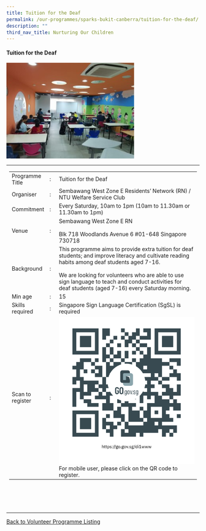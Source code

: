```yaml
---
title: Tuition for the Deaf
permalink: /our-programmes/sparks-bukit-canberra/tuition-for-the-deaf/
description: ""
third_nav_title: Nurturing Our Children
---
```

#### Tuition for the Deaf

<img style="width=350px;height:250px;" src="/images/SPARKS@Bukit%20Canberra/tuition%20for%20the%20deaf.jpg">
<table width="100%" border="0">
	<tbody><tr>
							<td width="60%">
			<table width="100%" border="0">
				<tbody><tr>
					<td width="20%">
						Programme Title
					</td>
					<td width="5%">
						:
					</td>
					<td>
						Tuition for the Deaf 
					</td>
				</tr>
					<tr><td width="20%">
						Organiser
					</td>
					<td width="5%">
						:
					</td>
					<td>
						  Sembawang West Zone E Residents’ Network (RN) / NTU Welfare Service Club
					</td>
				</tr>
				<tr>
					<td width="20%">
						Commitment
					</td>
					<td width="5%">
						:
					</td>
					<td width="75%">
						  Every Saturday, 10am to 1pm (10am to 11.30am or 11.30am to 1pm)
					</td>
				</tr>
				<tr>
					<td width="20%">
					 Venue
					</td>
					<td width="5%">
						:
					</td>
					<td width="75%">
					  Sembawang West Zone E RN<br><br>
Blk 718 Woodlands Avenue 6 #01-648 Singapore 730718
					</td>
				</tr>
				<tr>
					<td width="20%">
						Background
					</td>
					<td width="5%">
						:
					</td>
					<td width="75%">
						 This programme aims to provide extra tuition for deaf students; and improve literacy and cultivate reading habits among deaf students aged 7-16.<br><br>						
We are looking for volunteers who are able to use sign language to teach and conduct activities for deaf students (aged 7-16) every Saturday morning. 
					</td>
				</tr>
				<tr>
					<td width="20%">
						Min age
					</td>
					<td width="5%">
						:
					</td>
					<td width="75%">
						15
					</td>
				</tr>
		<tr>
					<td width="20%">
						Skills required
					</td>
					<td width="5%">
						:
					</td>
					<td>
						  Singapore Sign Language Certification (SgSL) is required
			</td>
				</tr>
		<tr>
					<td width="20%">
						Scan to register
					</td>
					<td width="5%">
						:
					</td>
					<td><a href="https://form.gov.sg/636394cb9df5c500118bd9b1">
						<img style="width=60px;height=60px;" src="/images/SPARKS@Bukit%20Canberra/tuition%20for%20the%20deaf%20qr.png"></a><br>
						        For mobile user, please click on the QR code to register.
			</td>
				</tr>
</tbody></table>

<br>
			<br>
			<br>
			<br>
			
</td></tr></tbody></table>
<a href="/our-programmes/sparks-bukit-canberra/volunteering-opportunities/">
	Back to Volunteer Programme Listing</a>